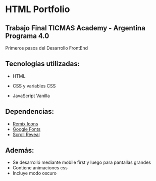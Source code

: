 # HTML Portfolio
## Trabajo Final TICMAS Academy - Argentina Programa 4.0
 Primeros pasos del Desarrollo FrontEnd

## Tecnologías utilizadas:
- HTML

- CSS y variables CSS

- JavaScript Vanilla

## Dependencias:
- [Remix Icons](https://remixicon.com/)
- [Google Fonts](https://fonts.google.com/)
- [Scroll Reveal](https://scrollrevealjs.org/)

## Además:
- Se desarrolló mediante mobile first y luego para pantallas grandes
- Contiene animaciones css
- Incluye modo oscuro
